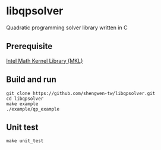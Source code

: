 # libqpsolver

Quadratic programming solver library written in C

## Prerequisite

[Intel Math Kernel Library (MKL)](https://software.intel.com/content/www/us/en/develop/tools/performance-libraries.html)

## Build and run

```
git clone https://github.com/shengwen-tw/libqpsolver.git
cd libqpsolver
make example
./example/qp_example
```

## Unit test

```
make unit_test
```
